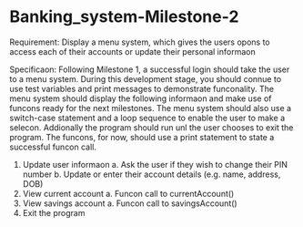 # Banking_system-Milestone-2
Requirement:
Display a menu system, which gives the users op ons to access each of their accounts or update their personal informa on

Specifica on:
Following Milestone 1, a successful login should take the user to a menu system. During this development stage, you should con nue to use test variables and print messages to demonstrate func onality.
The menu system should display the following informa on and make use of func ons ready for the next milestones. The menu system should also use a switch-case statement and a loop sequence to enable the user to make a selec on. Addi onally the program should run un l the user chooses to exit the program.
The func ons, for now, should use a print statement to state a successful func on call.
1. Update user informa on
   a. Ask the user if they wish to change their PIN number
   b. Update or enter their account details (e.g. name, address, DOB)
2. View current account
   a. Func on call to currentAccount()
3. View savings account
   a. Func on call to savingsAccount()
4. Exit the program
